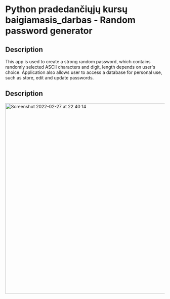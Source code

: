 # Python pradedančiųjų kursų baigiamasis_darbas - Random password generator

## Description
This app is used to create a strong random password, which contains randomly selected ASCII characters and digit, length depends on user's choice. Application also allows user to access a database for personal use, such as store, edit and update passwords.

## Description

<img width="603" alt="Screenshot 2022-02-27 at 22 40 14" src="https://user-images.githubusercontent.com/100309347/155899780-9bc68f91-349a-4ba4-988b-68a83e4ab928.png">

